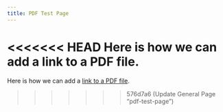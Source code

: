 ```yaml
---
title: PDF Test Page
---
```

<<<<<<< HEAD
Here is how we can add a link to a PDF file.
=======
Here is how we can add a [link to a PDF file](</files/AKC FAQ.pdf>).
>>>>>>> 576d7a6 (Update General Page “pdf-test-page”)
